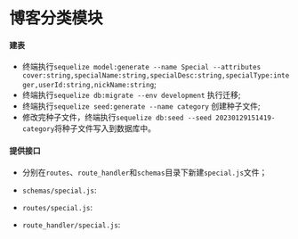 # 博客分类模块

#### 建表

- 终端执行`sequelize model:generate --name Special --attributes cover:string,specialName:string,specialDesc:string,specialType:integer,userId:string,nickName:string`;
- 终端执行`sequelize db:migrate --env development` 执行迁移;
- 终端执行`sequelize seed:generate --name category` 创建种子文件;
- 修改完种子文件，终端执行`sequelize db:seed --seed 20230129151419-category`将种子文件写入到数据库中。

#### 提供接口

- 分别在`routes`、`route_handler`和`schemas`目录下新建`special.js`文件；
- `schemas/special.js`:

- `routes/special.js`:

- `route_handler/special.js`:
